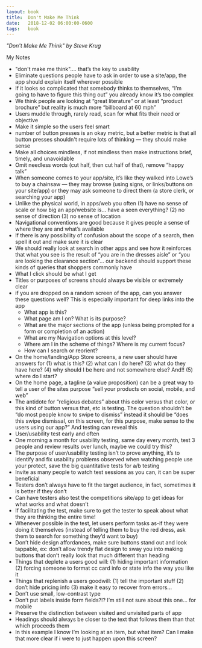 ```yaml
---
layout: book
title:  Don't Make Me Think
date:   2018-12-02 06:00:00-0600
tags:   book
---
```


_"Don't Make Me Think" by Steve Krug_

My Notes

- "don't make me think".... that’s the key to usability
- Eliminate questions people have to ask in order to use a site/app, the app should explain itself wherever possible
- If it looks so complicated that somebody thinks to themselves, “I’m going to have to figure this thing out” you already know it’s too complex
- We think people are looking at “great literature” or at least “product brochure” but reality is much more “billboard at 60 mph”
- Users muddle through, rarely read, scan for what fits their need or objective
- Make it simple so the users feel smart
- number of button presses is an okay metric, but a better metric is that all button presses shouldn't require lots of thinking — they should make sense
- Make all choices mindless, if not mindless then make instructions brief, timely, and unavoidable
- Omit needless words (cut half, then cut half of that), remove “happy talk”
- When someone comes to your app/site, it’s like they walked into Lowe’s to buy a chainsaw — they may browse (using signs, or links/buttons on your site/app) or they may ask someone to direct them (a store clerk, or searching your app)
- Unlike the physical world, in apps/web you often (1) have no sense of scale or how big an app/website is... have a seen everything? (2) no sense of direction (3) no sense of location
- Navigational conventions are good because it gives people a sense of where they are and what’s available
- If there is any possibility of confusion about the scope of a search, then spell it out and make sure it is clear
- We should really look at search in other apps and see how it reinforces that what you see is the result of “you are in the dresses aisle” or “you are looking the clearance section”... our backend should support these kinds of queries that shoppers commonly have
- What I click should be what I get
- Titles or purposes of screens should always be visible or extremely clear
- if you are dropped on a random screen of the app, can you answer these questions well? This is especially important for deep links into the app
    - What app is this?
    - What page am I on? What is its purpose?
    - What are the major sections of the app (unless being prompted for a form or completion of an action)
    - What are my Navigation options at this level?
    - Where am I in the scheme of things? Where is my current focus?
    - How can I search or reorient?
- On the home/landing/App Store screens, a new user should have answers for (1) what is this? (2) what can I do here? (3) what do they have here? (4) why should I be here and not somewhere else? And!! (5) where do I start?
- On the home page, a tagline (a value proposition) can be a great way to tell a user of the sites purpose “sell your products on social, mobile, and web”
- The antidote for “religious debates” about this color versus that color, or this kind of button versus that, etc is testing. The question shouldn’t be “do most people know to swipe to dismiss” instead it should be “does this swipe dismissal, on this screen, for this purpose, make sense to the users using our app?” And testing can reveal this
- User/usability test early and often
- One morning a month for usability testing, same day every month, test 3 people and review results over lunch, maybe we could try this?
- The purpose of user/usability testing isn’t to prove anything, it’s to identify and fix usability problems observed when watching people use your protect, save the big quantitative tests for a/b testing
- Invite as many people to watch test sessions as you can, it can be super beneficial
- Testers don’t always have to fit the target audience, in fact, sometimes it is better if they don’t
- Can have testers also test the competitions site/app to get ideas for what works and what doesn’t
- If facilitating the test, make sure to get the tester to speak about what they are thinking the entire time!
- Whenever possible in the test, let users perform tasks as-if they were doing it themselves (instead of telling them to buy the red dress, ask them to search for something they’d want to buy)
- Don’t hide design affordances, make sure buttons stand out and look tappable, ex: don’t allow trendy flat design to sway you into making buttons that don’t really look that much different than heading
- Things that deplete a users good will: (1) hiding important information (2) forcing someone to format cc card info or state info the way you like it
- Things that replenish a users goodwill: (1) tell the important stuff (2) don’t hide pricing info (3) make it easy to recover from errors...
- Don’t use small, low-contrast type
- Don’t put labels inside form fields?!? I’m still not sure about this one... for mobile
- Preserve the distinction between visited and unvisited parts of app
- Headings should always be closer to the text that follows them than that which proceeds them
- In this example I know I’m looking at an item, but what item? Can I make that more clear if i were to just happen upon this screen?
